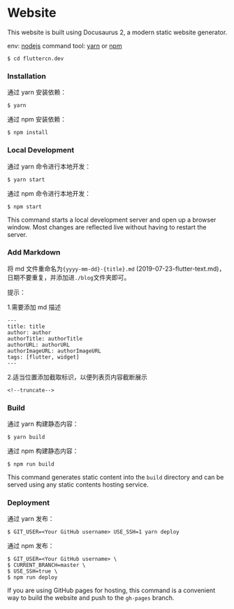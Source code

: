 # Website

This website is built using Docusaurus 2, a modern static website generator.

env: [nodejs](https://nodejs.org)
command tool: [yarn](https://yarnpkg.com/lang/en/) or [npm](https://www.npmjs.com/)

```
$ cd fluttercn.dev
```

### Installation

通过 yarn 安装依赖：

```
$ yarn
```

通过 npm 安装依赖：

```
$ npm install
```

### Local Development

通过 yarn 命令进行本地开发：

```
$ yarn start
```

通过 npm 命令进行本地开发：

```
$ npm start
```

This command starts a local development server and open up a browser window. Most changes are reflected live without having to restart the server.

### Add Markdown

将 md 文件重命名为`{yyyy-mm-dd}-{title}.md` (2019-07-23-flutter-text.md)，日期不要重复，并添加进`./blog`文件夹即可。

提示：

1.需要添加 md 描述

```
---
title: title
author: author
authorTitle: authorTitle
authorURL: authorURL
authorImageURL: authorImageURL
tags: [flutter, widget]
---
```

2.适当位置添加截取标识，以便列表页内容截断展示

```
<!--truncate-->
```

### Build

通过 yarn 构建静态内容：

```
$ yarn build
```

通过 npm 构建静态内容：

```
$ npm run build
```

This command generates static content into the `build` directory and can be served using any static contents hosting service.

### Deployment

通过 yarn 发布：

```
$ GIT_USER=<Your GitHub username> USE_SSH=1 yarn deploy
```

通过 npm 发布：

```
$ GIT_USER=<Your GitHub username> \
$ CURRENT_BRANCH=master \
$ USE_SSH=true \
$ npm run deploy
```

If you are using GitHub pages for hosting, this command is a convenient way to build the website and push to the `gh-pages` branch.
